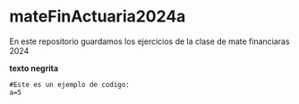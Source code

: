 # mateFinActuaria2024a
En este repositorio guardamos los ejercicios de la clase de mate financiaras 2024

**texto negrita**

```
#Este es un ejemplo de codigo:
a=5
```

